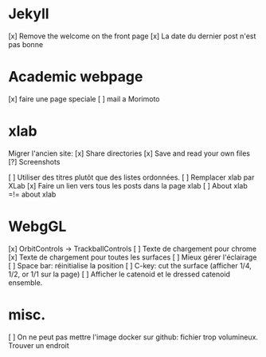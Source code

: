 # Jekyll

[x] Remove the welcome on the front page
[x] La date du dernier post n'est pas bonne

# Academic webpage

[x] faire une page speciale
[ ] mail a Morimoto

# xlab

Migrer l'ancien site:
[x] Share directories
[x] Save and read your own files
[?] Screenshots

[ ] Utiliser des titres plutôt que des listes ordonnées.
[ ] Remplacer xlab par XLab
[x] Faire un lien vers tous les posts dans la page xlab
[ ] About xlab =!= about xlab

# WebgGL

[x] OrbitControls -> TrackballControls
[ ] Texte de chargement pour chrome
[x] Texte de chargement pour toutes les surfaces
[ ] Mieux gérer l'éclairage
[ ] Space bar: réinitialise la position
[ ] C-key: cut the surface (afficher 1/4, 1/2, or 1/1 sur la page)
[ ] Afficher le catenoid et le dressed catenoid ensemble.

# misc.

[ ] On ne peut pas mettre l'image docker sur github: fichier trop volumineux. Trouver un endroit
